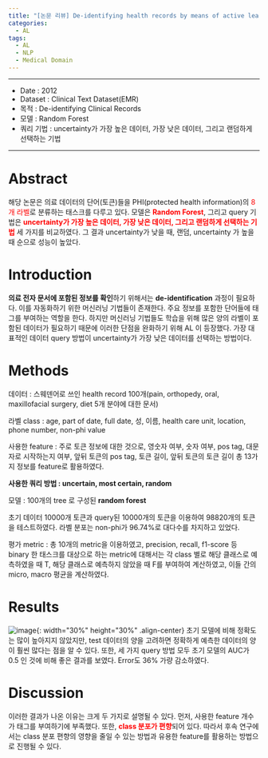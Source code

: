```yaml
---
title: "[논문 리뷰] De-identifying health records by means of active learning"
categories:
  - AL
tags:
  - AL
  - NLP
  - Medical Domain
---
```



***
- Date : 2012
- Dataset : Clinical Text Dataset(EMR)
- 목적 : De-identifying Clinical Records
- 모델 : Random Forest
- 쿼리 기법 : uncertainty가 가장 높은 데이터, 가장 낮은 데이터, 그리고 랜덤하게 선택하는 기법
***



# Abstract

해당 논문은 의료 데이터의 단어(토큰)들을 PHI(protected health information)의 <span style="color:red">8개 라벨</span>로 분류하는 태스크를 다루고 있다. 모델은 <span style="color:red">**Random Forest**</span>, 그리고 query 기법은 <span style="color:red">**uncertainty가 가장 높은 데이터, 가장 낮은 데이터, 그리고 랜덤하게 선택하는 기법**</span> 세 가지를 비교하였다. 그 결과 uncertainty가 낮을 때, 랜덤, uncertainty 가 높을 때 순으로 성능이 높았다. 

# Introduction

**의료 전자 문서에 포함된 정보를 확인**하기 위해서는 **de-identification** 과정이 필요하다. 이를 자동화하기 위한 머신러닝 기법들이 존재한다. 주요 정보를 포함한 단어들에 태그를 부여하는 역할을 한다. 하지만 머신러닝 기법들도 학습을 위해 많은 양의 라벨이 포함된 데이터가 필요하기 때문에 이러한 단점을 완화하기 위해 AL 이 등장했다. 가장 대표적인 데이터 query 방법이 uncertainty가 가장 낮은 데이터를 선택하는 방법이다.

# Methods

데이터 : 스웨덴어로 쓰인 health record 100개(pain, orthopedy, oral, maxillofacial surgery, diet 5개 분야에 대한 문서)

라벨 class : age, part of date, full date, 성, 이름, health care unit, location, phone number, non-phi value

사용한 feature : 주로 토큰 정보에 대한 것으로, 영숫자 여부, 숫자 여부, pos tag, 대문자로 시작하는지 여부, 앞뒤 토큰의 pos tag, 토큰 길이, 앞뒤 토큰의 토큰 길이 총 13가지 정보를 feature로 활용하였다. 

**사용한 쿼리 방법 : uncertain, most certain, random**

모델 : 100개의 tree 로 구성된 **random forest**

초기 데이터 10000개 토큰과 query된 10000개의 토큰을 이용하여 98820개의 토큰을 테스트하였다. 라벨 분포는 non-phi가 96.74%로 대다수를 차지하고 있었다. 

평가 metric : 총 10개의 metric을 이용하였고, precision, recall, f1-score 등 binary 한 태스크를 대상으로 하는 metric에 대해서는 각 class 별로 해당 클래스로 예측하였을 때 T, 해당 클래스로 예측하지 않았을 때 F를 부여하여 계산하였고, 이들 간의 micro, macro 평균을 계산하였다. 

# Results

![image](https://user-images.githubusercontent.com/69342517/215096410-21e90bdf-379b-401b-80de-b05ffbec7552.png){: width="30%" height="30%" .align-center}
초기 모델에 비해 정확도는 많이 높아지지 않았지만, test 데이터의 양을 고려하면 정확하게 예측한 데이터의 양이 훨씬 많다는 점을 알 수 있다. 또한, 세 가지 query 방법 모두 초기 모델의 AUC가 0.5 인 것에 비해 좋은 결과를 보였다. Error도 36% 가량 감소하였다. 

# Discussion

이러한 결과가 나온 이유는 크게 두 가지로 설명될 수 있다. 먼저, 사용한 feature 개수가 태그를 부여하기에 부족했다. 또한, <span style="color:red">**class 분포가 편향**</span>되어 있다. 따라서 후속 연구에서는 class 분포 편향의 영향을 줄일 수 있는 방법과 유용한 feature를 활용하는 방법으로 진행될 수 있다.